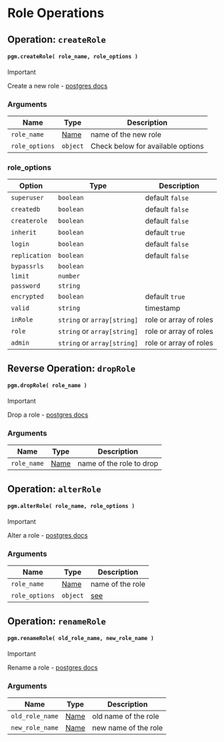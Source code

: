 # Role Operations

## Operation: `createRole`

#### `pgm.createRole( role_name, role_options )`

> [!IMPORTANT]
> Create a new role - [postgres docs](http://www.postgresql.org/docs/current/static/sql-createrole.html)

### Arguments

| Name           | Type                      | Description                       |
| -------------- | ------------------------- | --------------------------------- |
| `role_name`    | [Name](/migrations/#type) | name of the new role              |
| `role_options` | `object`                  | Check below for available options |

### role_options

| Option        | Type                        | Description            |
| ------------- | --------------------------- | ---------------------- |
| `superuser`   | `boolean`                   | default `false`        |
| `createdb`    | `boolean`                   | default `false`        |
| `createrole`  | `boolean`                   | default `false`        |
| `inherit`     | `boolean`                   | default `true`         |
| `login`       | `boolean`                   | default `false`        |
| `replication` | `boolean`                   | default `false`        |
| `bypassrls`   | `boolean`                   |                        |
| `limit`       | `number`                    |                        |
| `password`    | `string`                    |                        |
| `encrypted`   | `boolean`                   | default `true`         |
| `valid`       | `string`                    | timestamp              |
| `inRole`      | `string` or `array[string]` | role or array of roles |
| `role`        | `string` or `array[string]` | role or array of roles |
| `admin`       | `string` or `array[string]` | role or array of roles |

## Reverse Operation: `dropRole`

#### `pgm.dropRole( role_name )`

> [!IMPORTANT]
> Drop a role - [postgres docs](http://www.postgresql.org/docs/current/static/sql-droprole.html)

### Arguments

| Name        | Type                      | Description              |
| ----------- | ------------------------- | ------------------------ |
| `role_name` | [Name](/migrations/#type) | name of the role to drop |

## Operation: `alterRole`

#### `pgm.alterRole( role_name, role_options )`

> [!IMPORTANT]
> Alter a role - [postgres docs](http://www.postgresql.org/docs/current/static/sql-alterrole.html)

### Arguments

| Name           | Type                      | Description          |
| -------------- | ------------------------- | -------------------- |
| `role_name`    | [Name](/migrations/#type) | name of the role     |
| `role_options` | `object`                  | [see](#role_options) |

## Operation: `renameRole`

#### `pgm.renameRole( old_role_name, new_role_name )`

> [!IMPORTANT]
> Rename a role - [postgres docs](http://www.postgresql.org/docs/current/static/sql-alterrole.html)

### Arguments

| Name            | Type                      | Description          |
| --------------- | ------------------------- | -------------------- |
| `old_role_name` | [Name](/migrations/#type) | old name of the role |
| `new_role_name` | [Name](/migrations/#type) | new name of the role |
